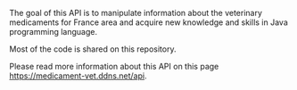 The goal of this API is to manipulate information about the veterinary medicaments for France area and acquire new knowledge and skills in Java programming language.

Most of the code is shared on this repository.

Please read more information about this API on this page https://medicament-vet.ddns.net/api.
